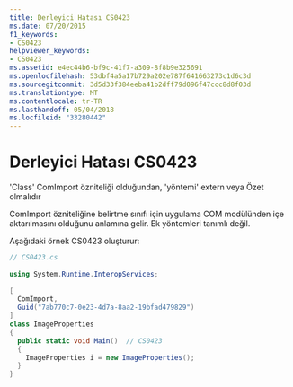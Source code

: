 ```yaml
---
title: Derleyici Hatası CS0423
ms.date: 07/20/2015
f1_keywords:
- CS0423
helpviewer_keywords:
- CS0423
ms.assetid: e4ec44b6-bf9c-41f7-a309-8f8b9e325691
ms.openlocfilehash: 53dbf4a5a17b729a202e787f641663273c1d6c3d
ms.sourcegitcommit: 3d5d33f384eeba41b2dff79d096f47ccc8d8f03d
ms.translationtype: MT
ms.contentlocale: tr-TR
ms.lasthandoff: 05/04/2018
ms.locfileid: "33280442"
---
```

# <a name="compiler-error-cs0423"></a>Derleyici Hatası CS0423
'Class' ComImport özniteliği olduğundan, 'yöntemi' extern veya Özet olmalıdır  
  
 ComImport özniteliğine belirtme sınıfı için uygulama COM modülünden içe aktarılmasını olduğunu anlamına gelir. Ek yöntemleri tanımlı değil.  
  
 Aşağıdaki örnek CS0423 oluşturur:  
  
```csharp  
// CS0423.cs  
  
using System.Runtime.InteropServices;  
  
[  
  ComImport,  
  Guid("7ab770c7-0e23-4d7a-8aa2-19bfad479829")  
]  
class ImageProperties  
{  
  public static void Main()  // CS0423  
  {  
    ImageProperties i = new ImageProperties();  
  }  
}  
```
